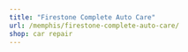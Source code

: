```yaml
---
title: "Firestone Complete Auto Care"
url: /memphis/firestone-complete-auto-care/
shop: car repair
---
```

